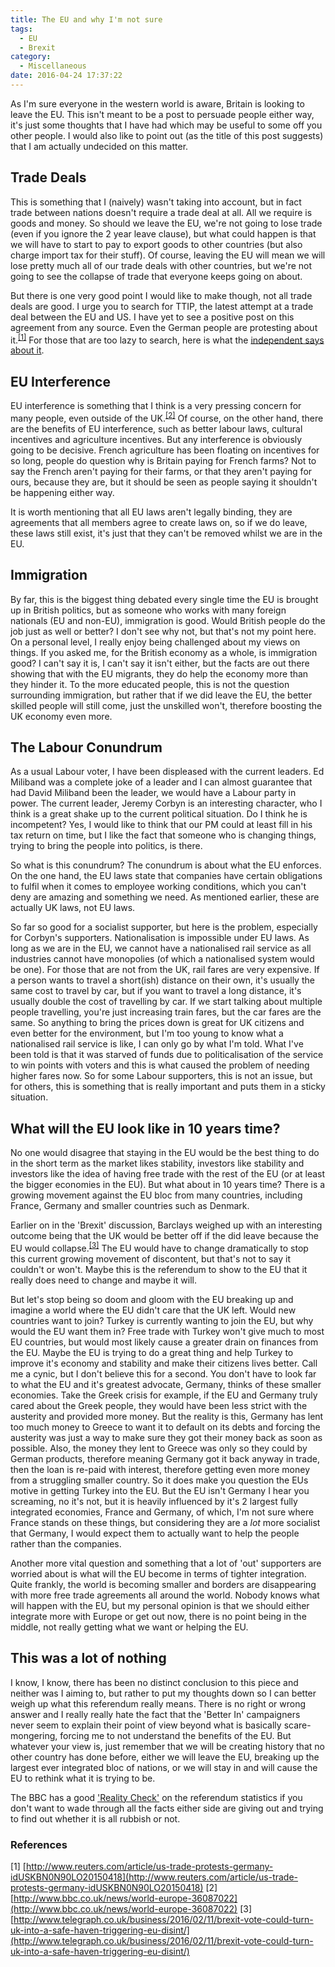 ```yaml
---
title: The EU and why I'm not sure
tags:
  - EU
  - Brexit
category:
  - Miscellaneous
date: 2016-04-24 17:37:22
---
```

As I'm sure everyone in the western world is aware, Britain is looking to leave the EU. This isn't meant to be a post to persuade people either way, it's just some thoughts that I have had which may be useful to some off you other people. I would also like to point out (as the title of this post suggests) that I am actually undecided on this matter.
<!-- more -->
## Trade Deals
This is something that I (naively) wasn't taking into account, but in fact trade between nations doesn't require a trade deal at all. All we require is goods and money. So should we leave the EU, we're not going to lose trade (even if you ignore the 2 year leave clause), but what could happen is that we will have to start to pay to export goods to other countries (but also charge import tax for their stuff). Of course, leaving the EU will mean we will lose pretty much all of our trade deals with other countries, but we're not going to see the collapse of trade that everyone keeps going on about.

But there is one very good point I would like to make though, not all trade deals are good. I urge you to search for TTIP, the latest attempt at a trade deal between the EU and US. I have yet to see a positive post on this agreement from any source. Even the German people are protesting about it.<sup>[\[1\]](http://www.reuters.com/article/us-trade-protests-germany-idUSKBN0N90LO20150418)</sup> For those that are too lazy to search, here is what the [independent says about it](http://www.independent.co.uk/voices/comment/what-is-ttip-and-six-reasons-why-the-answer-should-scare-you-9779688.html).

## EU Interference
EU interference is something that I think is a very pressing concern for many people, even outside of the UK.<sup>[\[2\]](http://www.bbc.co.uk/news/world-europe-36087022)</sup> Of course, on the other hand, there are the benefits of EU interference, such as better labour laws, cultural incentives and agriculture incentives. But any interference is obviously going to be decisive. French agriculture has been floating on incentives for so long, people do question why is Britain paying for French farms? Not to say the French aren't paying for their farms, or that they aren't paying for ours, because they are, but it should be seen as people saying it shouldn't be happening either way.

It is worth mentioning that all EU laws aren't legally binding, they are agreements that all members agree to create laws on, so if we do leave, these laws still exist, it's just that they can't be removed whilst we are in the EU.

## Immigration
By far, this is the biggest thing debated every single time the EU is brought up in British politics, but as someone who works with many foreign nationals (EU and non-EU), immigration is good. Would British people do the job just as well or better? I don't see why not, but that's not my point here. On a personal level, I really enjoy being challenged about my views on things. If you asked me, for the British economy as a whole, is immigration good? I can't say it is, I can't say it isn't either, but the facts are out there showing that with the EU migrants, they do help the economy more than they hinder it. To the more educated people, this is not the question surrounding immigration, but rather that if we did leave the EU, the better skilled people will still come, just the unskilled won't, therefore boosting the UK economy even more.

## The Labour Conundrum
As a usual Labour voter, I have been displeased with the current leaders. Ed Miliband was a complete joke of a leader and I can almost guarantee that had David Miliband been the leader, we would have a Labour party in power. The current leader, Jeremy Corbyn is an interesting character, who I think is a great shake up to the current political situation. Do I think he is incompetent? Yes, I would like to think that our PM could at least fill in his tax return on time, but I like the fact that someone who is changing things, trying to bring the people into politics, is there.

So what is this conundrum? The conundrum is about what the EU enforces. On the one hand, the EU laws state that companies have certain obligations to fulfil when it comes to employee working conditions, which you can't deny are amazing and something we need. As mentioned earlier, these are actually UK laws, not EU laws.

So far so good for a socialist supporter, but here is the problem, especially for Corbyn's supporters. Nationalisation is impossible under EU laws. As long as we are in the EU, we cannot have a nationalised rail service as all industries cannot have monopolies (of which a nationalised system would be one). For those that are not from the UK, rail fares are very expensive. If a person wants to travel a short(ish) distance on their own, it's usually the same cost to travel by car, but if you want to travel a long distance, it's usually double the cost of travelling by car. If we start talking about multiple people travelling, you're just increasing train fares, but the car fares are the same. So anything to bring the prices down is great for UK citizens and even better for the environment, but I'm too young to know what a nationalised rail service is like, I can only go by what I'm told. What I've been told is that it was starved of funds due to politicalisation of the service to win points with voters and this is what caused the problem of needing higher fares now. So for some Labour supporters, this is not an issue, but for others, this is something that is really important and puts them in a sticky situation.

## What will the EU look like in 10 years time?
No one would disagree that staying in the EU would be the best thing to do in the short term as the market likes stability, investors like stability and investors like the idea of having free trade with the rest of the EU (or at least the bigger economies in the EU). But what about in 10 years time? There is a growing movement against the EU bloc from many countries, including France, Germany and smaller countries such as Denmark.

Earlier on in the 'Brexit' discussion, Barclays weighed up with an interesting outcome being that the UK would be better off if the did leave because the EU would collapse.<sup>[\[3\]](http://www.telegraph.co.uk/business/2016/02/11/brexit-vote-could-turn-uk-into-a-safe-haven-triggering-eu-disint/)</sup> The EU would have to change dramatically to stop this current growing movement of discontent, but that's not to say it couldn't or won't. Maybe this is the referendum to show to the EU that it really does need to change and maybe it will.

But let's stop being so doom and gloom with the EU breaking up and imagine a world where the EU didn't care that the UK left. Would new countries want to join? Turkey is currently wanting to join the EU, but why would the EU want them in? Free trade with Turkey won't give much to most EU countries, but would most likely cause a greater drain on finances from the EU. Maybe the EU is trying to do a great thing and help Turkey to improve it's economy and stability and make their citizens lives better. Call me a cynic, but I don't believe this for a second. You don't have to look far to what the EU and it's greatest advocate, Germany, thinks of these smaller economies. Take the Greek crisis for example, if the EU and Germany truly cared about the Greek people, they would have been less strict with the austerity and provided more money. But the reality is this, Germany has lent too much money to Greece to want it to default on its debts and forcing the austerity was just a way to make sure they got their money back as soon as possible. Also, the money they lent to Greece was only so they could by German products, therefore meaning Germany got it back anyway in trade, then the loan is re-paid with interest, therefore getting even more money from a struggling smaller country. So it does make you question the EUs motive in getting Turkey into the EU. But the EU isn't Germany I hear you screaming, no it's not, but it is heavily influenced by it's 2 largest fully integrated economies, France and Germany, of which, I'm not sure where France stands on these things, but considering they are a _lot_ more socialist that Germany, I would expect them to actually want to help the people rather than the companies.

Another more vital question and something that a lot of 'out' supporters are worried about is what will the EU become in terms of tighter integration. Quite frankly, the world is becoming smaller and borders are disappearing with more free trade agreements all around the world. Nobody knows what will happen with the EU, but my personal opinion is that we should either integrate more with Europe or get out now, there is no point being in the middle, not really getting what we want or helping the EU.

## This was a lot of nothing
I know, I know, there has been no distinct conclusion to this piece and neither was I aiming to, but rather to put my thoughts down so I can better weigh up what this referendum really means. There is no right or wrong answer and I really really hate the fact that the 'Better In' campaigners never seem to explain their point of view beyond what is basically scare-mongering, forcing me to not understand the benefits of the EU. But whatever your view is, just remember that we will be creating history that no other country has done before, either we will leave the EU, breaking up the largest ever integrated bloc of nations, or we will stay in and will cause the EU to rethink what it is trying to be.

The BBC has a good ['Reality Check'](http://www.bbc.co.uk/news/live/uk-politics-eu-referendum-35603388) on the referendum statistics if you don't want to wade through all the facts either side are giving out and trying to find out whether it is all rubbish or not.

### References
\[1\] [http://www.reuters.com/article/us-trade-protests-germany-idUSKBN0N90LO20150418](http://www.reuters.com/article/us-trade-protests-germany-idUSKBN0N90LO20150418)
\[2\] [http://www.bbc.co.uk/news/world-europe-36087022](http://www.bbc.co.uk/news/world-europe-36087022)
\[3\] [http://www.telegraph.co.uk/business/2016/02/11/brexit-vote-could-turn-uk-into-a-safe-haven-triggering-eu-disint/](http://www.telegraph.co.uk/business/2016/02/11/brexit-vote-could-turn-uk-into-a-safe-haven-triggering-eu-disint/)
